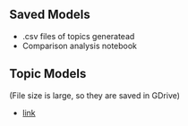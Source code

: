 ## Saved Models
- .csv files of topics generatead
- Comparison analysis notebook

## Topic Models
(File size is large, so they are saved in GDrive)
- [link](https://drive.google.com/file/d/1zXe6x0M-9llHeSXoZrWZGwKONoTsVs-v/view?usp=sharing)
